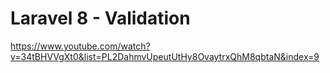 # Laravel 8 - Validation

https://www.youtube.com/watch?v=34tBHVVgXt0&list=PL2DahmvUpeutUtHy8OvaytrxQhM8qbtaN&index=9




